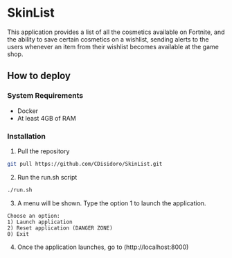 # SkinList

This application provides a list of all the cosmetics available on Fortnite, and the ability to save certain cosmetics on a wishlist, sending alerts to the users whenever an item from their wishlist becomes available at the game shop.

## How to deploy

### System Requirements
- Docker
- At least 4GB of RAM

### Installation

1. Pull the repository
```bash
git pull https://github.com/CDisidoro/SkinList.git
```
2. Run the run.sh script
```bash
./run.sh
```
3. A menu will be shown. Type the option 1 to launch the application.
```
Choose an option:
1) Launch application
2) Reset application (DANGER ZONE)
0) Exit
```
4. Once the application launches, go to (http://localhost:8000)